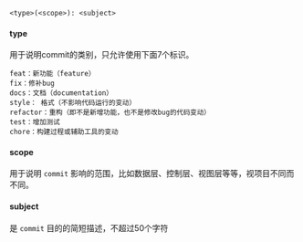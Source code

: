 ```git
<type>(<scope>): <subject>
```

#### type

用于说明commit的类别，只允许使用下面7个标识。

```git
feat：新功能（feature）
fix：修补bug
docs：文档（documentation）
style： 格式（不影响代码运行的变动）
refactor：重构（即不是新增功能，也不是修改bug的代码变动）
test：增加测试
chore：构建过程或辅助工具的变动
```

#### scope

用于说明 `commit` 影响的范围，比如数据层、控制层、视图层等等，视项目不同而不同。

#### subject

是 `commit` 目的的简短描述，不超过50个字符